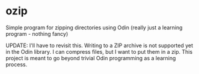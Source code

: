 # ozip
Simple program for zipping directories using Odin (really just a learning program - nothing fancy)

UPDATE: I'll have to revisit this. Writing to a ZIP archive is not supported yet in the Odin library.  I can compress files, but I want to put them in a zip.  This project is meant to go beyond trivial Odin programming as a learning process.

